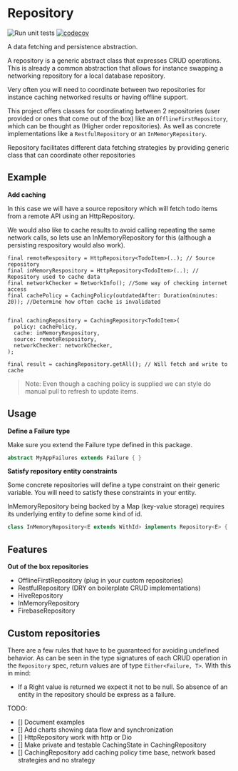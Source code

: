 # Repository

![Run unit tests](https://github.com/EagleDev-io/flutter_repository/workflows/Run%20unit%20tests/badge.svg)
[![codecov](https://codecov.io/gh/EagleDev-io/flutter_repository/branch/master/graph/badge.svg)](https://codecov.io/gh/EagleDev-io/flutter_repository)

A data fetching and persistence abstraction.

A repository is a generic abstract class that expresses CRUD operations.
This is already a common abstraction that allows for instance swapping a networking repository for
a local database repository.

Very often you will need to coordinate between two repositories for instance caching networked
results or having offline support.

This project offers classes for coordinating between 2 repositories (user provided or ones that
come out of the box) like an `OfflineFirstRepository`, which can be thought as
(Higher order repositories). As well as concrete implementations like a `RestfulRepository` or an
`InMemoryRepository`.

Repository facilitates different data fetching strategies by providing generic class that can coordinate other repositories

## Example

**Add caching**

In this case we will have a source repository which will fetch todo items from a remote API
using an HttpRepository.

We would also like to cache results to avoid calling repeating the same network calls, so lets use an InMemoryRepository
for this (although a persisting respository would also work).

```
final remoteRespository = HttpRepository<TodoItem>(..); // Source repository
final inMemoryRespository = HttpRepository<TodoItem>(..); // Repository used to cache data
final networkChecker = NetworkInfo(); //Some way of checking internet access
final cachePolicy = CachingPolicy(outdatedAfter: Duration(minutes: 20)); //Determine how often cache is invalidated


final cachingRepository = CachingRepository<TodoItem>(
  policy: cachePolicy,
  cache: inMemoryRespository,
  source: remoteRespository,
  networkChecker: networkChecker,
);

final result = cachingRepository.getAll(); // Will fetch and write to cache

```

> Note: Even though a caching policy is supplied we can style do manual pull
> to refresh to update items.

## Usage

**Define a Failure type**

Make sure you extend the Failure type defined in this package.

```dart
abstract MyAppFailures extends Failure { }
```

**Satisfy repository entity constraints**

Some concrete repositories will define a type constraint on their generic variable.
You will need to satisfy these constraints in your entity.

InMemoryRepository being backed by a Map (key-value storage) requires its underlying entity
to define some kind of id.

```dart
class InMemoryRepository<E extends WithId> implements Repository<E> { ... }
```

## Features

**Out of the box repositories**

- OfflineFirstRepository (plug in your custom repositories)
- RestfulRepository (DRY on boilerplate CRUD implementations)
- HiveRepository
- InMemoryRepository
- FirebaseRepository

## Custom repositories

There are a few rules that have to be guaranteed for avoiding undefined behavior.
As can be seen in the type signatures of each CRUD operation in the `Repository` spec,
return values are of type `Either<Failure, T>`. With this in mind:

- If a Right value is returned we expect it not to be null. So absence of an entity in the repository should be express as a failure.

TODO:

- [] Document examples
- [] Add charts showing data flow and synchronization
- [] HttpRepository work with http or Dio
- [] Make private and testable CachingState in CachingRepository
- [] CachingRepository add caching policy time base, network based strategies and no strategy

